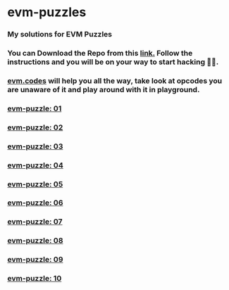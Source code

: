 # evm-puzzles

### My solutions for EVM Puzzles

### You can Download the Repo from this [link.](https://github.com/fvictorio/evm-puzzles) Follow the instructions and you will be on your way to start hacking 🕵🏻.

### [evm.codes](https://www.evm.codes/) will help you all the way, take look at opcodes you are unaware of it and play around with it in playground.

### [evm-puzzle: 01](./Puzzle-01.md)
### [evm-puzzle: 02](./Puzzle-02.md)
### [evm-puzzle: 03](./Puzzle-03.md)
### [evm-puzzle: 04](./Puzzle-04.md)
### [evm-puzzle: 05](./Puzzle-05.md)
### [evm-puzzle: 06](./Puzzle-06.md)
### [evm-puzzle: 07](./Puzzle-07.md)
### [evm-puzzle: 08](./Puzzle-08.md)
### [evm-puzzle: 09](./Puzzle-09.md)
### [evm-puzzle: 10](./Puzzle-10.md)
